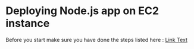 # Deploying Node.js app on EC2 instance

Before you start make sure you have done the steps listed here : [Link Text](https://github.com/joeodx/Tech_258_cloud/tree/master/Deploying_Vm_cloud)
